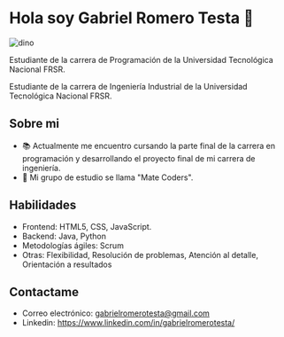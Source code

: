 # Hola soy Gabriel Romero Testa 👋
![dino](https://github.com/YOYI92/YOYI92/assets/103218563/eb784ee3-3631-4a79-9e38-91c23cfec0c3)

Estudiante de la carrera de Programación de la Universidad Tecnológica Nacional FRSR.

Estudiante de la carrera de Ingeniería Industrial de la Universidad Tecnológica Nacional FRSR.

## Sobre mi

 - 📚 Actualmente me encuentro cursando la parte final de la carrera en programación y desarrollando el proyecto final de mi carrera de ingeniería.
 - 🧉 Mi grupo de estudio se llama "Mate Coders".

## Habilidades

 - Frontend: HTML5, CSS, JavaScript.
 - Backend: Java, Python
 - Metodologías ágiles: Scrum
 - Otras: Flexibilidad, Resolución de problemas, Atención al detalle, Orientación a resultados

## Contactame
 - Correo electrónico: gabrielromerotesta@gmail.com
 - Linkedin: https://www.linkedin.com/in/gabrielromerotesta/
   
  
